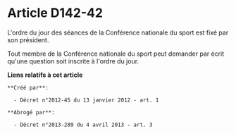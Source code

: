 # Article D142-42

L'ordre du jour des séances de la Conférence nationale du sport est fixé par son président. 

Tout membre de la Conférence nationale du sport peut demander par écrit qu'une question soit inscrite à l'ordre du jour.

**Liens relatifs à cet article**

	**Créé par**:

	  - Décret n°2012-45 du 13 janvier 2012 - art. 1

	**Abrogé par**:

	  - Décret n°2013-289 du 4 avril 2013 - art. 3
